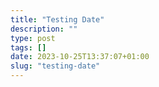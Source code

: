 ```yaml
---
title: "Testing Date"
description: ""
type: post
tags: []
date: 2023-10-25T13:37:07+01:00
slug: "testing-date"
---
```

